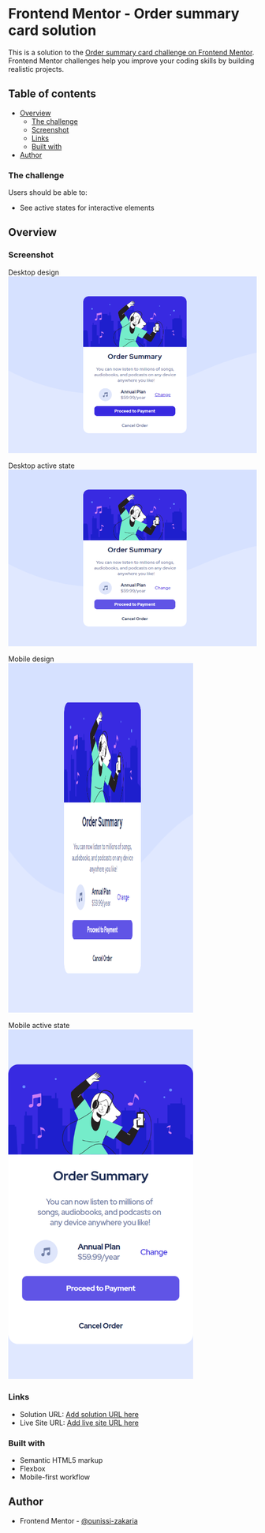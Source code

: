 # Frontend Mentor - Order summary card solution

This is a solution to the [Order summary card challenge on Frontend Mentor](https://www.frontendmentor.io/challenges/order-summary-component-QlPmajDUj). Frontend Mentor challenges help you improve your coding skills by building realistic projects.

## Table of contents

- [Overview](#overview)
  - [The challenge](#the-challenge)
  - [Screenshot](#screenshot)
  - [Links](#links)
  - [Built with](#built-with)
- [Author](#author)

### The challenge

Users should be able to:

- See active states for interactive elements

## Overview

### Screenshot
Desktop design\
<img src="./screenshots/desktop.png">

Desktop active state\
<img src="./screenshots/desktop-active-state.png">

Mobile design \
<img src="./screenshots/desktop-active-state.png" height="709px" width="375px">

Mobile active state\
<img src="./screenshots/mobile-active-state.png" height="709px" width="375px">

### Links

- Solution URL: [Add solution URL here](https://your-solution-url.com)
- Live Site URL: [Add live site URL here](https://your-live-site-url.com)

### Built with

- Semantic HTML5 markup
- Flexbox
- Mobile-first workflow

## Author

- Frontend Mentor - [@ounissi-zakaria](https://www.frontendmentor.io/profile/ounissi-zakaria)
